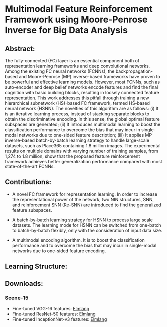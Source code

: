 # Multimodal Feature Reinforcement Framework using Moore-Penrose Inverse for Big Data Analysis

## Abstract: 
The fully-connected (FC) layer is an essential component both of representation learning frameworks and deep convolutional networks. Among the existing FC neural networks (FCNNs), the backpropagation-based and Moore-Penrose (MP) inverse-based frameworks have proven to be powerful and effective learning models. However, most FCNNs, such as auto-encoder and deep belief networks encode features and find the final cognition with basic building blocks, resulting in loosely connected feature representation. This work addresses this pitfall through training a new hierarchical subnetwork (HS)-based FC framework, termed HS-based neural network (HSNN). The novelties of this algorithm are as follows: (i) It is an iterative learning process, instead of stacking separate blocks to obtain the discriminative encoding. In this sense, the global optimal feature subspaces are generated; (ii) It introduces multimodal learning to boost the classification performance to overcome the bias that may incur in single-modal networks due to one-sided feature description; (iii) It applies MP inverse-based batch-by-batch learning strategy to handle large-scale datasets, such as Place365 containing 1.8 million images. The experimental results on multiple domains with varying number of training samples, from 1,274 to 1.8 million, show that the proposed feature reinforcement framework achieves better generalization performance compared with most state-of-the-art FCNNs.

## Contributions:
* A novel FC framework for representation learning. In order to increase the representational power of the network, two NIN structures, SNN, and reinforcement SNN (Re-SNN) are introduced to find the generalized feature subspaces.

* A batch-by-batch learning strategy for HSNN to process large scale datasets. The learning mode for HSNN can be switched from one-batch to batch-by-batch flexibly, only with the consideration of input data size.

* A multimodal encoding algorithm. It is to boost  the  classification  performance  and to  overcome  the  bias  that may  incur  in  single-modal  networks  due  to  one-sided  feature encoding.

## Learning Structure:

## Downloads:
### Scene-15
* Fine-tuned VGG-16 features: [Elmlang](http://elm-lang.org/)
* Fine-tuned ResNet-50 features: [Elmlang](http://elm-lang.org/)
* Fine-tuned InceptionNet-v3 features: [Elmlang](http://elm-lang.org/)
